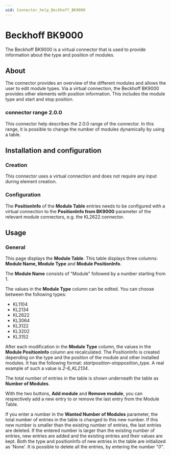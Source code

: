 ```yaml
---
uid: Connector_help_Beckhoff_BK9000
---
```


# Beckhoff BK9000

The Beckhoff BK9000 is a virtual connector that is used to provide information about the type and position of modules.

## About

The connector provides an overview of the different modules and allows the user to edit module types. Via a virtual connection, the Beckhoff BK9000 provides other elements with position information. This includes the module type and start and stop position.

### connector range 2.0.0

This connector help describes the 2.0.0 range of the connector. In this range, it is possible to change the number of modules dynamically by using a table.

## Installation and configuration

### Creation

This connector uses a virtual connection and does not require any input during element creation.

### Configuration

The **PositionInfo** of the **Module Table** entries needs to be configured with a virtual connection to the **PositionInfo from BK9000** parameter of the relevant module connectors, e.g. the KL2622 connector.

## Usage

### General

This page displays the **Module Table**. This table displays three columns: **Module Name, Module Type** and **Module PositionInfo**.

The **Module Name** consists of "Module" followed by a number starting from 1.

The values in the **Module Type** column can be edited. You can choose between the following types:

- KL1104
- KL2134
- KL2622
- KL3064
- KL3122
- KL3202
- KL3152

After each modification in the **Module Type** column, the values in the **Module PositionInfo** column are recalculated. The PositionInfo is created depending on the type and the position of the module and other installed modules. It has the following format: *startposition*-*stopposition*\_*type.* A real example of such a value is *2-6_KL2134*.

The total number of entries in the table is shown underneath the table as **Number of Modules**.

With the two buttons, **Add module** and **Remove module**, you can respectively add a new entry to or remove the last entry from the Module Table.

If you enter a number in the **Wanted Number of Modules** parameter, the total number of entries in the table is changed to this new number. If this new number is smaller than the existing number of entries, the last entries are deleted. If the entered number is larger than the existing number of entries, new entries are added and the existing entries and their values are kept. Both the type and positionInfo of new entries in the table are initialized as 'None'. It is possible to delete all the entries, by entering the number "*0"*.
